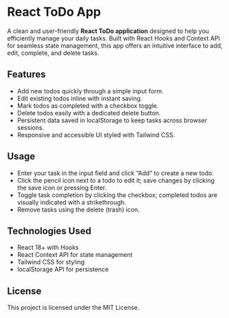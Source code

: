 # React ToDo App

A clean and user-friendly **React ToDo application** designed to help you efficiently manage your daily tasks. Built with React Hooks and Context API for seamless state management, this app offers an intuitive interface to add, edit, complete, and delete tasks.

## Features

- Add new todos quickly through a simple input form.
- Edit existing todos inline with instant saving.
- Mark todos as completed with a checkbox toggle.
- Delete todos easily with a dedicated delete button.
- Persistent data saved in localStorage to keep tasks across browser sessions.
- Responsive and accessible UI styled with Tailwind CSS.

## Usage

- Enter your task in the input field and click “Add” to create a new todo.
- Click the pencil icon next to a todo to edit it; save changes by clicking the save icon or pressing Enter.
- Toggle task completion by clicking the checkbox; completed todos are visually indicated with a strikethrough.
- Remove tasks using the delete (trash) icon.

## Technologies Used

- React 18+ with Hooks
- React Context API for state management
- Tailwind CSS for styling
- localStorage API for persistence

## License

This project is licensed under the MIT License.
